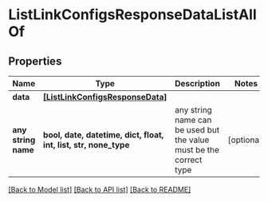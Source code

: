 # ListLinkConfigsResponseDataListAllOf


## Properties
Name | Type | Description | Notes
------------ | ------------- | ------------- | -------------
**data** | [**[ListLinkConfigsResponseData]**](ListLinkConfigsResponseData.md) |  | 
**any string name** | **bool, date, datetime, dict, float, int, list, str, none_type** | any string name can be used but the value must be the correct type | [optional]

[[Back to Model list]](../README.md#documentation-for-models) [[Back to API list]](../README.md#documentation-for-api-endpoints) [[Back to README]](../README.md)



